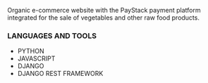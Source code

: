 Organic e-commerce website with the PayStack payment platform integrated for the sale of vegetables and other raw food products.

### LANGUAGES AND TOOLS
+ PYTHON
+ JAVASCRIPT
+ DJANGO
+ DJANGO REST FRAMEWORK
